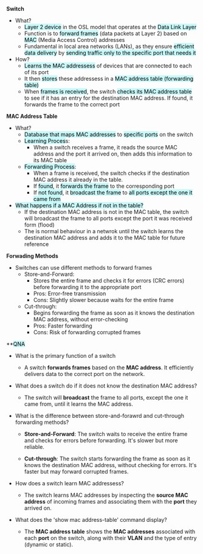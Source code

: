 **Switch**
- What?
	- <mark style="background: #ABF7F7A6;">Layer 2 device</mark> in the OSL model that operates at the <mark style="background: #ABF7F7A6;">Data Link Layer</mark>
	- Function is to <mark style="background: #ABF7F7A6;">forward frames</mark> (data packets at Layer 2) based on <mark style="background: #ABF7F7A6;">MAC</mark> (Media Access Control) addresses
	- Fundamental in local area networks (LANs), as they ensure <mark style="background: #ABF7F7A6;">efficient data delivery</mark> by <mark style="background: #ABF7F7A6;">sending traffic only to the specific port that needs it</mark>
- How?
	- <mark style="background: #ABF7F7A6;">Learns the MAC addressess</mark> of devices that are connected to each of its port
	- It then <mark style="background: #ABF7F7A6;">stores</mark> these addressess in a <mark style="background: #ABF7F7A6;">MAC address table (forwarding table)</mark>
	- When <mark style="background: #ABF7F7A6;">frames is received</mark>, the switch <mark style="background: #ABF7F7A6;">checks its MAC address table</mark> to see if it has an entry for the destination MAC address. If found, it forwards the frame to the correct port

**MAC Address Table**
- What?
	- <mark style="background: #ABF7F7A6;">Database that maps MAC addresses</mark> to <mark style="background: #ABF7F7A6;">specific ports</mark> on the switch
	- <mark style="background: #ABF7F7A6;">Learning Proces</mark>s:
		- When a switch receives a frame, it reads the source MAC address and the port it arrived on, then adds this information to its MAC table
	- <mark style="background: #ABF7F7A6;">Forwarding Process</mark>:
		- When a frame is received, the switch checks if the destination MAC address it already in the table. 
		- If <mark style="background: #ABF7F7A6;">found</mark>, it <mark style="background: #ABF7F7A6;">forwards the frame</mark> to the corresponding port
		- If <mark style="background: #ABF7F7A6;">not found</mark>, it <mark style="background: #ABF7F7A6;">broadcast the frame</mark> to <mark style="background: #ABF7F7A6;">all ports except the one it came from</mark>
- <mark style="background: #ABF7F7A6;">What happens if a MAC Address if not in the table?</mark>
	- If the destination MAC address is not in the MAC table, the switch will broadcast the frame to all ports except the port it was received form (flood)
	- The is normal behaviour in a netwrok until the switch learns the destination MAC address and adds it to the MAC table for future reference

**Forwading Methods**
- Switches can use different methods to forward frames
	- Store-and-Forward:
		- Stores the entire frame and checks it for errors (CRC errors) before forwarding it to the appropriate port
		- Pros: Error-free transmission
		- Cons: Slightly slower because waits for the entire frame
	- Cut-through:
		- Begins forwarding the frame as soon as it knows the destination MAC address, without error-checking
		- Pros: Faster forwarding
		- Cons: Risk of forwarding corrupted frames

**<mark style="background: #ABF7F7A6;">QNA</mark>
- What is the primary function of a switch
	- A switch **forwards frames** based on the **MAC address**. It efficiently delivers data to the correct port on the network.
	
- What does a switch do if it does not know the destination MAC address?
	- The switch will **broadcast** the frame to all ports, except the one it came from, until it learns the MAC address.
	
- What is the difference between store-and-forawrd and cut-through forwarding methods?
	- **Store-and-Forward**: The switch waits to receive the entire frame and checks for errors before forwarding. It's slower but more reliable.
    
	- **Cut-through**: The switch starts forwarding the frame as soon as it knows the destination MAC address, without checking for errors. It's faster but may forward corrupted frames.
	
- How does a switch learn MAC addressess?
	- The switch learns MAC addresses by inspecting the **source MAC address** of incoming frames and associating them with the **port** they arrived on.
	
- What does the 'show mac address-table' command display?
	- The **MAC address table** shows the **MAC addresses** associated with each **port** on the switch, along with their **VLAN** and the type of entry (dynamic or static).